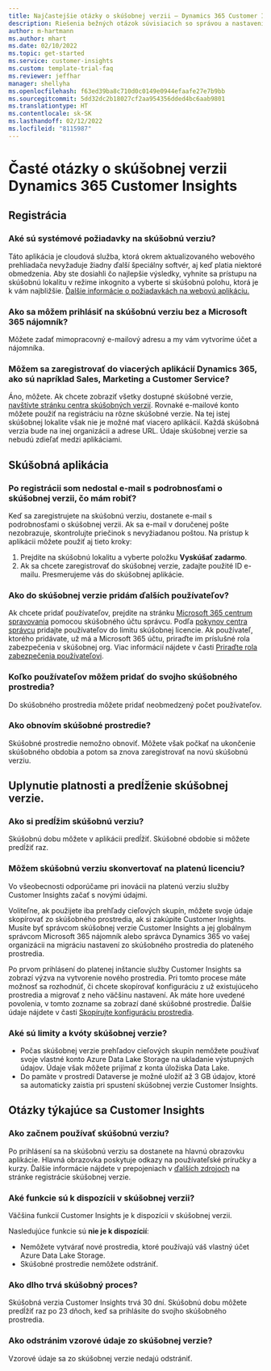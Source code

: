 ```yaml
---
title: Najčastejšie otázky o skúšobnej verzii – Dynamics 365 Customer Insights
description: Riešenia bežných otázok súvisiacich so správou a nastavením skúšobnej verzie Customer Insights. Prečítajte si, ako vyriešiť problémy s platformou a aplikáciou.
author: m-hartmann
ms.author: mhart
ms.date: 02/10/2022
ms.topic: get-started
ms.service: customer-insights
ms.custom: template-trial-faq
ms.reviewer: jeffhar
manager: shellyha
ms.openlocfilehash: f63ed39ba8c710d0c0149e0944efaafe27e7b9bb
ms.sourcegitcommit: 5dd32dc2b18027cf2aa954356dded4bc6aab9801
ms.translationtype: HT
ms.contentlocale: sk-SK
ms.lasthandoff: 02/12/2022
ms.locfileid: "8115987"
---
```

# <a name="dynamics-365-customer-insights-trial-faq"></a>Časté otázky o skúšobnej verzii Dynamics 365 Customer Insights

## <a name="sign-up"></a>Registrácia

### <a name="what-are-the-system-requirements-for-the-trial"></a>Aké sú systémové požiadavky na skúšobnú verziu?

Táto aplikácia je cloudová služba, ktorá okrem aktualizovaného webového prehliadača nevyžaduje žiadny ďalší špeciálny softvér, aj keď platia niektoré obmedzenia. Aby ste dosiahli čo najlepšie výsledky, vyhnite sa prístupu na skúšobnú lokalitu v režime inkognito a vyberte si skúšobnú polohu, ktorá je k vám najbližšie. [Ďalšie informácie o požiadavkách na webovú aplikáciu.](/power-platform/admin/web-application-requirements)

### <a name="how-do-i-sign-up-for-the-trial-without-a-microsoft-365-tenant"></a>Ako sa môžem prihlásiť na skúšobnú verziu bez a Microsoft 365 nájomník?

Môžete zadať mimopracovný e-mailový adresu a my vám vytvoríme účet a nájomníka.

### <a name="can-i-sign-up-for-multiple-dynamics-365-apps-such-as-sales-marketing-and-customer-service"></a>Môžem sa zaregistrovať do viacerých aplikácií Dynamics 365, ako sú napríklad Sales, Marketing a Customer Service?

Áno, môžete. Ak chcete zobraziť všetky dostupné skúšobné verzie, [navštívte stránku centra skúšobných verzií](https://dynamics.microsoft.com/dynamics-365-free-trial). Rovnaké e-mailové konto môžete použiť na registráciu na rôzne skúšobné verzie. Na tej istej skúšobnej lokalite však nie je možné mať viacero aplikácií. Každá skúšobná verzia bude na inej organizácii a adrese URL. Údaje skúšobnej verzie sa nebudú zdieľať medzi aplikáciami.

## <a name="trial-app"></a>Skúšobná aplikácia

### <a name="i-didnt-receive-the-trial-details-email-after-signing-up-what-should-i-do"></a>Po registrácii som nedostal e-mail s podrobnosťami o skúšobnej verzii, čo mám robiť?

Keď sa zaregistrujete na skúšobnú verziu, dostanete e-mail s podrobnosťami o skúšobnej verzii. Ak sa e-mail v doručenej pošte nezobrazuje, skontrolujte priečinok s nevyžiadanou poštou. Na prístup k aplikácii môžete použiť aj tieto kroky:

1. Prejdite na skúšobnú lokalitu a vyberte položku **Vyskúšať zadarmo**.
1. Ak sa chcete zaregistrovať do skúšobnej verzie, zadajte použité ID e-mailu. Presmerujeme vás do skúšobnej aplikácie.

### <a name="how-do-i-add-more-users-to-a-trial"></a>Ako do skúšobnej verzie pridám ďalších používateľov?

Ak chcete pridať používateľov, prejdite na stránku [Microsoft 365 centrum spravovania](https://admin.microsoft.com) pomocou skúšobného účtu správcu. Podľa [pokynov centra správcu](/microsoft-365/admin/add-users/add-users) pridajte používateľov do limitu skúšobnej licencie. Ak používateľ, ktorého pridávate, už má a Microsoft 365 účtu, priraďte im príslušné rola zabezpečenia v skúšobnej org. Viac informácií nájdete v časti [Priraďte rola zabezpečenia používateľovi](/power-platform/admin/create-users-assign-online-security-roles#assign-a-security-role-to-a-user).

### <a name="how-many-users-can-i-add-to-my-trial-environment"></a>Koľko používateľov môžem pridať do svojho skúšobného prostredia?

Do skúšobného prostredia môžete pridať neobmedzený počet používateľov.

### <a name="how-do-i-reset-the-trial-environment"></a>Ako obnovím skúšobné prostredie?

Skúšobné prostredie nemožno obnoviť. Môžete však počkať na ukončenie skúšobného obdobia a potom sa znova zaregistrovať na novú skúšobnú verziu.

## <a name="trial-expiration-and-extension"></a>Uplynutie platnosti a predĺženie skúšobnej verzie.

### <a name="how-do-i-extend-the-trial"></a>Ako si predĺžim skúšobnú verziu?

Skúšobnú dobu môžete v aplikácii predĺžiť. Skúšobné obdobie si môžete predĺžiť raz.

### <a name="can-i-convert-the-trial-to-a-paid-license"></a>Môžem skúšobnú verziu skonvertovať na platenú licenciu?

Vo všeobecnosti odporúčame pri inovácii na platenú verziu služby Customer Insights začať s novými údajmi. 

Voliteľne, ak použijete iba prehľady cieľových skupín, môžete svoje údaje skopírovať zo skúšobného prostredia, ak si zakúpite Customer Insights. Musíte byť správcom skúšobnej verzie Customer Insights a jej globálnym správcom Microsoft 365 nájomník alebo správca Dynamics 365 vo vašej organizácii na migráciu nastavení zo skúšobného prostredia do plateného prostredia. 

Po prvom prihlásení do platenej inštancie služby Customer Insights sa zobrazí výzva na vytvorenie nového prostredia. Pri tomto procese máte možnosť sa rozhodnúť, či chcete skopírovať konfiguráciu z už existujúceho prostredia a migrovať z neho väčšinu nastavení. Ak máte hore uvedené povolenia, v tomto zozname sa zobrazí dané skúšobné prostredie. Ďalšie údaje nájdete v časti [Skopírujte konfiguráciu prostredia](audience-insights/manage-environments.md#copy-the-environment-configuration).

### <a name="what-are-the-trial-limits-and-quotas"></a>Aké sú limity a kvóty skúšobnej verzie?

- Počas skúšobnej verzie prehľadov cieľových skupín nemôžete používať svoje vlastné konto Azure Data Lake Storage na ukladanie výstupných údajov. Údaje však môžete prijímať z konta úložiska Data Lake.
- Do pamäte v prostredí Dataverse je možné uložiť až 3 GB údajov, ktoré sa automaticky zaistia pri spustení skúšobnej verzie Customer Insights.

## <a name="customer-insights-specific-questions"></a>Otázky týkajúce sa Customer Insights

### <a name="how-do-i-start-using-the-trial"></a>Ako začnem používať skúšobnú verziu?

Po prihlásení sa na skúšobnú verziu sa dostanete na hlavnú obrazovku aplikácie. Hlavná obrazovka poskytuje odkazy na používateľské príručky a kurzy. Ďalšie informácie nájdete v prepojeniach v [ďalších zdrojoch](trial-signup.md#additional-resources) na stránke registrácie skúšobnej verzie.

### <a name="what-features-are-available-in-the-trial"></a>Aké funkcie sú k dispozícii v skúšobnej verzii?

Väčšina funkcií Customer Insights je k dispozícii v skúšobnej verzii.

Nasledujúce funkcie sú **nie je k dispozícií**: 
- Nemôžete vytvárať nové prostredia, ktoré používajú váš vlastný účet Azure Data Lake Storage.
- Skúšobné prostredie nemôžete odstrániť. 

### <a name="how-long-does-the-trial-last"></a>Ako dlho trvá skúšobný proces?

Skúšobná verzia Customer Insights trvá 30 dní. Skúšobnú dobu môžete predĺžiť raz po 23 dňoch, keď sa prihlásite do svojho skúšobného prostredia.

### <a name="how-do-i-remove-sample-data-from-the-trial"></a>Ako odstránim vzorové údaje zo skúšobnej verzie?

Vzorové údaje sa zo skúšobnej verzie nedajú odstrániť.
